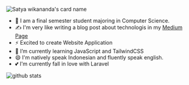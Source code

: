 ![Satya wikananda's card name](https://cardivo.vercel.app/api?name=Fuad%20Muhammad%20Nur&description=Hi,%20i%27m%20a%20web%20developer%20and%20i%27m%2020%22y.o.%22Nice%20to%20meet%20you%20%F0%9F%91%8B&image=https://avatars.githubusercontent.com/u/74080651?v=4&backgroundColor=%23ecf0f1&instagram=kelts.jsx&linkedin=Fuad%20Muhammad%20Nur&github=riveralights&twitter=keltskaya_&pattern=leaf&colorPattern=%23eaeaea)


- 🔭 I am a final semester student majoring in Computer Science.
- ✍ I'm very like writing a blog post about technologis in my [Medium Page](https://riveralights.medium.com/)
- ⚡ Excited to create Website Application
- 🌱 I’m currently learning JavaScript and TailwindCSS
- 😄 I'm natively speak Indonesian and fluently speak english.
- 💕 I'm currently fall in love with Laravel

![github stats](https://github-readme-stats.vercel.app/api?username=riveralights&show_icons=true)

<!---
riveralights/riveralights is a ✨ special ✨ repository because its `README.md` (this file) appears on your GitHub profile.
You can click the Preview link to take a look at your changes.
--->

